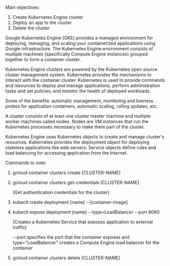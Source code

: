 Main objectives: 

1) Create Kubernetes Engine cluster 
2) Deploy an app to the cluster 
3) Delete the cluster 
 

Google Kubernetes Engine (GKE) provides a managed environment for deploying, managing, and scaling your containerized applications using Google infrastructure. 
The Kubernetes Engine environment consists of multiple machines (specifically Compute Engine instances) grouped together to form a container cluster.  

Kubernetes Engine clusters are powered by the Kubernetes open source cluster management system. 
Kubernetes provides the mechanisms to interact with the container cluster. 
Kubernetes is used to provide commands and resources to deploy and manage applications, perform administration tasks and set policies,
and monitor the health of deployed workloads. 

Some of the benefits: automatic management, monitoring and liveness probes for application containers, automatic scaling, rolling updates, etc. 

 

A cluster consists of at least one cluster master machine and multiple worker machines called nodes. 
Nodes are  VM instances that run the Kubernetes processes necessary to make them part of the cluster. 

 

Kubernetes Engine uses Kubernetes objects to create and manage cluster's resources. 
Kubernetes provides the deployment object for deploying stateless applications like web servers. 
Service objects define rules and load balancing for accessing application from the Internet. 

 

Commands to note: 

1) gcloud container clusters create [CLUSTER-NAME] 

2) gcloud container clusters get-credentials [CLUSTER-NAME]  

   (Get authentication credentials for the cluster) 

3) kubectl create deployment [name]  --[container-image]  

4) kubectl expose deployment [name] --type=LoadBalancer --port 8080 

   (Creates a Kubernetes Service that exposes application to external traffic) 
   
   --port specifies the port that the container exposes and 
   type="LoadBalancer" creates a Compute Engine load balancer for the container

5) gcloud container clusters delete [CLUSTER-NAME] 
